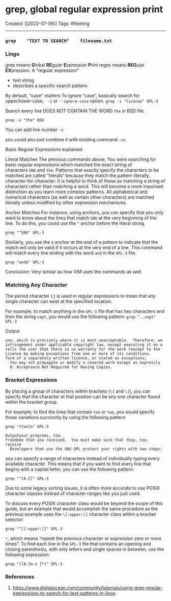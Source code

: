 # grep, global regular expression print
Created:  [[2022-07-06]]
Tags: #fleeting 

---
### `grep    "TEXT TO SEARCH"    filename.txt`

### Lingo
grep means **G**lobal **RE**gular **E**xpression **P**rint
regex means **REG**ular **EX**pression. 
A “regular expression” 
- text string 
- describes a specific search pattern.




By default, "case" matters
To ignore “case”, basically search for upper/lower-case,  
`-i` or `--ignore-case` option.
`grep -i "license" GPL-3`



Search every line 
DOES NOT CONTAIN THE WORD `the` in BSD file.
```
grep -v "the" BSD
```


You can add line number
`-n`

you could also just combine it with existing command
`-vn`

Basic Regular Expressions explained

Literal Matches
The previous commands above, You were searching for basic regular expressions which matched the exact string of characters `GNU` and `the`. 
Patterns that exactly specify the characters to be matched are called “literals” because they match the pattern literally, character-for-character. It is helpful to think of these as matching a string of characters rather than matching a word. This will become a more important distinction as you learn more complex patterns. All alphabetical and numerical characters (as well as certain other characters) are matched literally unless modified by other expression mechanisms.

Anchor Matches
For instance, using anchors, you can specify that you only want to know about the lines that match `GNU` at the very beginning of the line. To do this, you could use the `^` anchor before the literal string.
```
grep "^GNU" GPL-3
```


Similarly, you use the `$` anchor at the end of a pattern to indicate that the match will only be valid if it occurs at the very end of a line.
This command will match every line ending with the word `and` in the `GPL-3` file:
```
grep "and$" GPL-3
```


Conclusion: Very similar as how VIM uses the commands as well



### Matching Any Character

The period character (.) is used in regular expressions to mean that any single character can exist at the specified location.

For example, to match anything in the `GPL-3` file that has two characters and then the string `cept`, you would use the following pattern:
`grep "..cept" GPL-3`

Output
```
use, which is precisely where it is most unacceptable.  Therefore, we
infringement under applicable copyright law, except executing it on a
tells the user that there is no warranty for the work (except to the
License by making exceptions from one or more of its conditions.
form of a separately written license, or stated as exceptions;
  You may not propagate or modify a covered work except as expressly
  9. Acceptance Not Required for Having Copies.
```


### Bracket Expressions

By placing a group of characters within brackets (`\[` and `\]`), you can specify that the character at that position can be any one character found within the bracket group.

For example, to find the lines that contain `too` or `two`, you would specify those variations succinctly by using the following pattern:

```
grep "t[wo]o" GPL-3
```

```
Outputyour programs, too.
freedoms that you received.  You must make sure that they, too, receive
  Developers that use the GNU GPL protect your rights with two steps:
```



you can specify a range of characters instead of individually typing every available character.
This means that if you want to find every line that begins with a capital letter, you can use the following pattern:
```
grep "^[A-Z]" GPL-3
```


Due to some legacy sorting issues, it is often more accurate to use POSIX character classes instead of character ranges like you just used.

To discuss every POSIX character class would be beyond the scope of this guide, but an example that would accomplish the same procedure as the previous example uses the `\[:upper:\]` character class within a bracket selector:

```
grep "^[[:upper:]]" GPL-3
```





`*`, which means “repeat the previous character or expression zero or more times”.
To find each line in the `GPL-3` file that contains an opening and closing parenthesis, with only letters and single spaces in between, use the following expression:

```
grep "([A-Za-z ]*)" GPL-3
```



### References
1. https://www.digitalocean.com/community/tutorials/using-grep-regular-expressions-to-search-for-text-patterns-in-linux